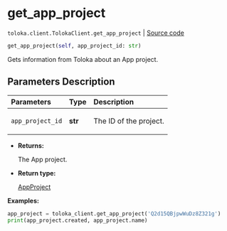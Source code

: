 # get_app_project
`toloka.client.TolokaClient.get_app_project` | [Source code](https://github.com/Toloka/toloka-kit/blob/v1.2.0.post1/src/client/__init__.py#L3777)

```python
get_app_project(self, app_project_id: str)
```

Gets information from Toloka about an App project.

## Parameters Description

| Parameters | Type | Description |
| :----------| :----| :-----------|
`app_project_id`|**str**|<p>The ID of the project.</p>

* **Returns:**

  The App project.

* **Return type:**

  [AppProject](toloka.client.app.AppProject.md)

**Examples:**


```python
app_project = toloka_client.get_app_project('Q2d15QBjpwWuDz8Z321g')
print(app_project.created, app_project.name)
```
